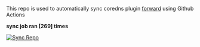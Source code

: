 This repo is used to automatically sync coredns plugin [forward](https://github.com/QZLin/forward) using Github Actions

**sync job ran [269] times**

[![Sync Repo](https://github.com/QZLin/coredns-extract/actions/workflows/sync.yaml/badge.svg)](https://github.com/QZLin/coredns-extract/actions/workflows/sync.yaml)
